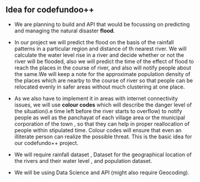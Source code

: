 ## Idea for codefundoo++

- We are planning to build and API that would be focussing on predicting and managing the natural disaster **flood**.


- In our project we will predict the flood on the basis of the rainfall patterns in a particular region and distance of th nearest river. We will calculate the  water level rise in a river and decide whether or not the river will be flooded, also we will predict the time of the effect of flood to reach the places in the course of river, and also will notify people about the same.We will keep a note for the approximate population density of the places which are nearby to the course of river so that people can be relocated evenly in safer areas without much clustering at one place.


- As we also have to implement it in areas with internet connectivity issues, we will use **colour codes** which will describe the danger level of the situation(i.e time left before the river starts to overflow) to notify people as well as the panchayat of each village area or the municipal corporation of the town , so that they can help in proper reallocation of people within stipulated time. Colour codes will ensure that even an illiterate person can realize the possible threat. This is the basic idea for our codefundo++ project.


- We will require rainfall dataset , Dataset for the geographical location of the rivers and their water level , and population dataset.


- We will be using Data Science and API (might also require Geocoding).
